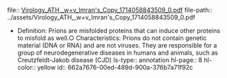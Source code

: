 file:: [Virology_ATH,_w+v_Imran's_Copy_1714058843509_0.pdf](../assets/Virology_ATH,_w+v_Imran's_Copy_1714058843509_0.pdf)
file-path:: ../assets/Virology_ATH,_w+v_Imran's_Copy_1714058843509_0.pdf

- Definition: Prions are misfolded proteins that can induce other proteins to misfold as well.○ Characteristics: Prions do not contain genetic material (DNA or RNA) and are not viruses. They are responsible for a group of neurodegenerative diseases in humans and animals, such as Creutzfeldt-Jakob disease (CJD)
  ls-type:: annotation
  hl-page:: 8
  hl-color:: yellow
  id:: 662a7676-00ed-489d-900a-376b7a71f92c